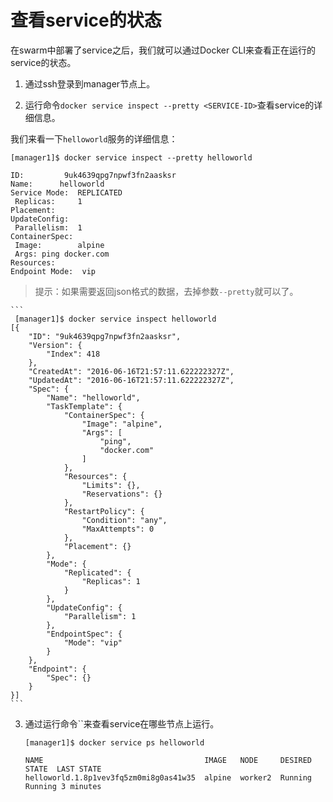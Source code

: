 # 查看service的状态

在swarm中部署了service之后，我们就可以通过Docker CLI来查看正在运行的service的状态。

1. 通过ssh登录到manager节点上。

2. 运行命令`docker service inspect --pretty <SERVICE-ID>`查看service的详细信息。

 我们来看一下`helloworld`服务的详细信息：

 ```
 [manager1]$ docker service inspect --pretty helloworld

 ID:		 9uk4639qpg7npwf3fn2aasksr
 Name:		helloworld
 Service Mode:	REPLICATED
  Replicas:		1
 Placement:
 UpdateConfig:
  Parallelism:	1
 ContainerSpec:
  Image:		alpine
  Args:	ping docker.com
 Resources:
 Endpoint Mode:  vip
 ```
 
 > 提示：如果需要返回json格式的数据，去掉参数`--pretty`就可以了。
 
    ```
     [manager1]$ docker service inspect helloworld
    [{
        "ID": "9uk4639qpg7npwf3fn2aasksr",
        "Version": {
            "Index": 418
        },
        "CreatedAt": "2016-06-16T21:57:11.622222327Z",
        "UpdatedAt": "2016-06-16T21:57:11.622222327Z",
        "Spec": {
            "Name": "helloworld",
            "TaskTemplate": {
                "ContainerSpec": {
                    "Image": "alpine",
                    "Args": [
                        "ping",
                        "docker.com"
                    ]
                },
                "Resources": {
                    "Limits": {},
                    "Reservations": {}
                },
                "RestartPolicy": {
                    "Condition": "any",
                    "MaxAttempts": 0
                },
                "Placement": {}
            },
            "Mode": {
                "Replicated": {
                    "Replicas": 1
                }
            },
            "UpdateConfig": {
                "Parallelism": 1
            },
            "EndpointSpec": {
                "Mode": "vip"
            }
        },
        "Endpoint": {
            "Spec": {}
        }
    }]
    ```
 
3. 通过运行命令``来查看service在哪些节点上运行。

    ```
    [manager1]$ docker service ps helloworld

    NAME                                    IMAGE   NODE     DESIRED STATE  LAST STATE
    helloworld.1.8p1vev3fq5zm0mi8g0as41w35  alpine  worker2  Running        Running 3 minutes
    ```

